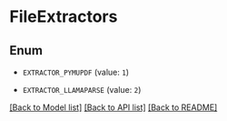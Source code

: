 # FileExtractors

## Enum


* `EXTRACTOR_PYMUPDF` (value: `1`)

* `EXTRACTOR_LLAMAPARSE` (value: `2`)


[[Back to Model list]](../README.md#documentation-for-models) [[Back to API list]](../README.md#documentation-for-api-endpoints) [[Back to README]](../README.md)


